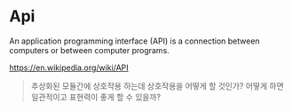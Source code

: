 # Api

An application programming interface (API) is a connection between computers or between computer programs.

https://en.wikipedia.org/wiki/API

> 추상화된 모듈간에 상호작용 하는데 상호작용을 어떻게 할 것인가? 어떻게 하면 일관적이고 표현력이 좋게 할 수 있을까?
